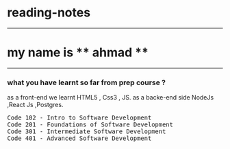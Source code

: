 # reading-notes
---
# my name is ** ahmad **
---
### what you have learnt so far from prep course ?
as a front-end we learnt HTML5 , Css3 , JS.
  as a backe-end side NodeJs ,React Js ,Postgres.
<pre>
Code 102 - Intro to Software Development
Code 201 - Foundations of Software Development
Code 301 - Intermediate Software Development
Code 401 - Advanced Software Development
</pre>
